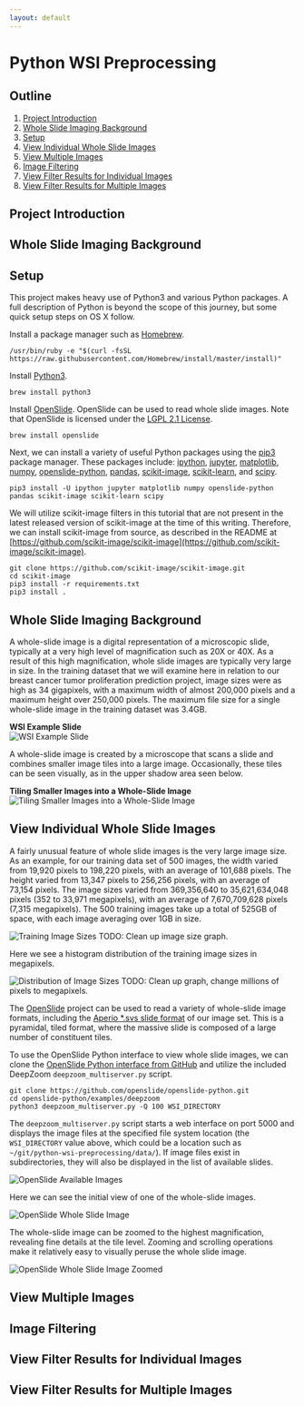 ```yaml
---
layout: default
---
```

<!--
{% comment %}
Licensed to the Apache Software Foundation (ASF) under one or more
contributor license agreements.  See the NOTICE file distributed with
this work for additional information regarding copyright ownership.
The ASF licenses this file to you under the Apache License, Version 2.0
(the "License"); you may not use this file except in compliance with
the License.  You may obtain a copy of the License at

http://www.apache.org/licenses/LICENSE-2.0

Unless required by applicable law or agreed to in writing, software
distributed under the License is distributed on an "AS IS" BASIS,
WITHOUT WARRANTIES OR CONDITIONS OF ANY KIND, either express or implied.
See the License for the specific language governing permissions and
limitations under the License.
{% endcomment %}
-->

# Python WSI Preprocessing


## Outline

  1. [Project Introduction](#project-introduction)
  2. [Whole Slide Imaging Background](#whole-slide-imaging-background)
  3. [Setup](#setup)
  4. [View Individual Whole Slide Images](#view-individual-whole-slide-images)
  5. [View Multiple Images](#view-multiple-images)
  6. [Image Filtering](#image-filtering)
  7. [View Filter Results for Individual Images](#view-filter-results-for-individual-images)
  8. [View Filter Results for Multiple Images](#view-filter-results-for-multiple-images)


## Project Introduction


## Whole Slide Imaging Background


## Setup

This project makes heavy use of Python3 and various Python packages. A full
description of Python is beyond the scope of this journey, but some quick setup steps on OS X
follow.

Install a package manager such as [Homebrew](https://brew.sh/).

    /usr/bin/ruby -e "$(curl -fsSL https://raw.githubusercontent.com/Homebrew/install/master/install)"

Install [Python3](https://www.python.org/).

    brew install python3

Install [OpenSlide](http://openslide.org/). OpenSlide can be used to read whole slide images.
Note that OpenSlide is licensed under the [LGPL 2.1
License](https://raw.githubusercontent.com/openslide/openslide/master/lgpl-2.1.txt).

    brew install openslide

Next, we can install a variety of useful Python packages using the [pip3](https://pip.pypa.io/en/stable/)
package manager. These packages include:
[ipython](https://pypi.python.org/pypi/ipython),
[jupyter](https://pypi.python.org/pypi/jupyter),
[matplotlib](https://pypi.python.org/pypi/matplotlib/),
[numpy](https://pypi.python.org/pypi/numpy),
[openslide-python](https://pypi.python.org/pypi/openslide-python),
[pandas](https://pypi.python.org/pypi/pandas),
[scikit-image](https://pypi.python.org/pypi/scikit-image),
[scikit-learn](https://pypi.python.org/pypi/scikit-learn),
and [scipy](https://pypi.python.org/pypi/scipy).

    pip3 install -U ipython jupyter matplotlib numpy openslide-python pandas scikit-image scikit-learn scipy

We will utilize scikit-image filters in this tutorial that are not present in the
latest released version of scikit-image at the time of this writing. Therefore, we can install scikit-image
from source, as described in the README at [https://github.com/scikit-image/scikit-image](https://github.com/scikit-image/scikit-image).

    git clone https://github.com/scikit-image/scikit-image.git
    cd scikit-image
    pip3 install -r requirements.txt
    pip3 install .


## Whole Slide Imaging Background

A whole-slide image is a digital representation of a microscopic slide, typically at a very high level of magnification
such as 20X or 40X. As a result of this high magnification, whole slide images are typically very large in size. In
the training dataset that we will examine here in relation to our breast cancer tumor proliferation prediction project,
image sizes were as high as 34 gigapixels, with a maximum width of
almost 200,000 pixels and a maximum height over 250,000 pixels. The maximum file size for a single whole-slide
image in the training dataset was 3.4GB.

**WSI Example Slide**<br/>
![WSI Example Slide](images/wsi-example.png "WSI Example Slide")

A whole-slide image is created by a microscope that scans a slide and combines smaller image tiles into a large image.
Occasionally, these tiles can be seen visually, as in the upper shadow area seen below.

**Tiling Smaller Images into a Whole-Slide Image**<br/>
![Tiling Smaller Images into a Whole-Slide Image](images/slide-scan.png "Tiling Smaller Images into a Whole-Slide Image")


## View Individual Whole Slide Images

A fairly unusual feature of whole slide images is the very large image size. As an example,
for our training data set of 500 images, the width varied from 19,920 pixels to 198,220 pixels,
with an average of 101,688 pixels. The height varied from 13,347 pixels to 256,256 pixels,
with an average of 73,154 pixels. The image sizes varied from
369,356,640 to 35,621,634,048 pixels (352 to 33,971 megapixels), with an average of
7,670,709,628 pixels (7,315 megapixels). The 500 training images take up a total of 525GB of space, with
each image averaging over 1GB in size.

![Training Image Sizes](images/graph-image-sizes.png "Training Image Sizes")
TODO: Clean up image size graph.


Here we see a histogram distribution of the training image sizes in megapixels.

![Distribution of Image Sizes](images/distribution-of-image-sizes.png "Distribution of Image Sizes")
TODO: Clean up graph, change millions of pixels to megapixels.


The [OpenSlide](http://openslide.org/) project can be used to read a variety of whole-slide
image formats, including the [Aperio *.svs slide format](http://openslide.org/formats/aperio/)
of our image set. This is a pyramidal, tiled format, where the massive slide is composed of
a large number of constituent tiles.

To use the OpenSlide Python interface to view whole slide images, we can clone the
[OpenSlide Python interface from GitHub](https://github.com/openslide/openslide-python)
and utilize the included DeepZoom `deepzoom_multiserver.py` script.

    git clone https://github.com/openslide/openslide-python.git
    cd openslide-python/examples/deepzoom
    python3 deepzoom_multiserver.py -Q 100 WSI_DIRECTORY

The `deepzoom_multiserver.py` script starts a web interface on port 5000 and displays
the image files at the specified file system location (the `WSI_DIRECTORY` value above,
which could be a location such as `~/git/python-wsi-preprocessing/data/`). If image
files exist in subdirectories, they will also be displayed in the list of available
slides.

![OpenSlide Available Images](images/openslide-available-slides.png "OpenSlide Available Slides")


Here we can see the initial view of one of the whole-slide images.

![OpenSlide Whole Slide Image](images/openslide-whole-slide-image.png "OpenSlide Whole Slide Image")


The whole-slide image can be zoomed to the highest magnification, revealing fine details at the
tile level. Zooming and scrolling operations make it relatively easy to visually peruse the
whole slide image.

![OpenSlide Whole Slide Image Zoomed](images/openslide-whole-slide-image-zoomed.png "OpenSlide Whole Slide Image Zoomed")


## View Multiple Images


## Image Filtering


## View Filter Results for Individual Images


## View Filter Results for Multiple Images


